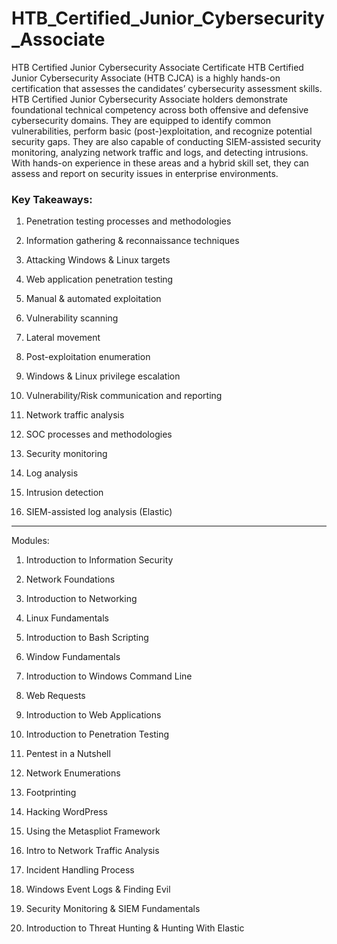 ﻿# HTB_Certified_Junior_Cybersecurity_Associate

HTB Certified Junior Cybersecurity Associate Certificate
HTB Certified Junior Cybersecurity Associate (HTB CJCA) is a highly hands-on certification that assesses the candidates’ cybersecurity assessment skills. HTB Certified Junior Cybersecurity Associate holders demonstrate foundational technical competency across both offensive and defensive cybersecurity domains. They are equipped to identify common vulnerabilities, perform basic (post-)exploitation, and recognize potential security gaps. They are also capable of conducting SIEM-assisted security monitoring, analyzing network traffic and logs, and detecting intrusions. With hands-on experience in these areas and a hybrid skill set, they can assess and report on security issues in enterprise environments.

<h3> Key Takeaways:</h3>

 1. Penetration testing processes and methodologies
 
 2. Information gathering & reconnaissance techniques
 
 3. Attacking Windows & Linux targets
 
 4. Web application penetration testing
 
 5. Manual & automated exploitation
 
 6. Vulnerability scanning
 
 7. Lateral movement
 
 8. Post-exploitation enumeration
 
 9. Windows & Linux privilege escalation
 
 10. Vulnerability/Risk communication and reporting
 
 11. Network traffic analysis
 
 12. SOC processes and methodologies
 
 13. Security monitoring
 
 14. Log analysis
 
 15. Intrusion detection
 
 16. SIEM-assisted log analysis (Elastic)

__________________________________________________________________________________________________________________________________________________________________________________________________________________________________________________________

Modules:

1. Introduction to Information Security

2. Network Foundations

3. Introduction to Networking

4.  Linux Fundamentals

5.   Introduction to Bash Scripting

6.    Window Fundamentals

7. Introduction to Windows Command Line

8.  Web Requests

9.  Introduction to Web Applications

10.   Introduction to Penetration Testing

11.   Pentest in a Nutshell

12.   Network Enumerations

13.    Footprinting

14. Hacking WordPress

15. Using the Metaspliot Framework

16. Intro to Network Traffic Analysis

17. Incident Handling Process

18.  Windows Event Logs & Finding Evil

19.  Security Monitoring & SIEM Fundamentals

20.  Introduction to Threat Hunting & Hunting With Elastic
